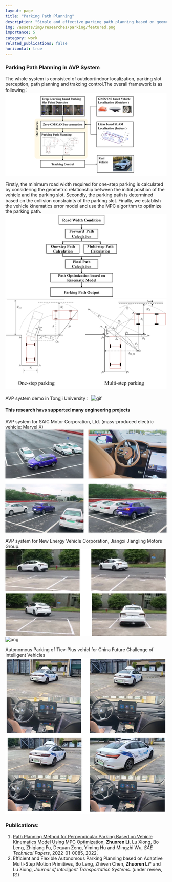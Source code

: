 ```yaml
---
layout: page
title: "Parking Path Planning"
description: "Simple and effective parking path planning based on geometric curve and MPC optimization. (Feb 2021 - Aug 2021)"
img: /assets/img/researches/parking/featured.png
importance: 5
category: work
related_publications: false
horizontal: true
---
```



### **Parking Path Planning in AVP System**
<!-- Collaborating student: *Guizhe Jin, 1st-year Gruaduated Student*. -->

<!-- ### **Motivation**
When DRL directly control the vehicle's motion:
- The output commands are easy to change continuously whent DRL agent directly generates the control command.
- The control commands generated in real-time are prone to sudden changes in dynamically changing environments due to the lack of long-term motion planning. -->

The whole system is consisted of outdoor/indoor localization, parking slot perception, path planning and trakcing control.The overall framework is as following：
![png](/assets/img/researches/parking/featured.png)

Firstly, the minimum road width required for one-step parking is calculated by considering the geometric relationship between the initial position of the vehicle and the parking slot. Secondly, the parking path is determined based on the collision constraints of the parking slot. Finally, we establish the vehicle kinematics error model and use the MPC algorithm to optimize the parking path.
![png](/assets/img/researches/parking/allalg.png)
![png](/assets/img/researches/parking/alg.png)

AVP system demo in Tongji University：
![gif](/assets/img/researches/parking/avpdemogif.gif)

#### **This research havs supported many engineering projects**

AVP system for SAIC Motor Corporation, Ltd. (mass-produced electric vehicle: Marvel X)
![png](/assets/img/researches/parking/marvelx.png)

AVP system for New Energy Vehicle Corporation, Jiangxi Jiangling Motors Group.
![gif](/assets/img/researches/parking/jianglinproj.png)
![png](/assets/img/researches/parking/avptestgif.gif)

Autonomous Parking of Tiev-Plus vehicl for China Future Challenge of Intelligent Vehicles 
![png](/assets/img/researches/parking/realtest.png)


### **Publications:**
1. [Path Planning Method for Perpendicular Parking Based on Vehicle Kinematics Model Using MPC Optimization](https://saemobilus.sae.org/papers/path-planning-method-perpendicular-parking-based-vehicle-kinematics-model-using-mpc-optimization-2022-01-0085), **Zhuoren Li**, Lu Xiong, Bo Leng, Zhiqiang Fu, Dequan Zeng, Yiming Hu and Mingzhi Wu, *SAE Technical Papers*, 2022-01-0085, 2022.
2. Efficient and Flexible Autonomous Parking Planning based on Adaptive Multi-Step Motion Primitives, Bo Leng, Zhiwen Chen, **Zhuoren Li\*** and Lu Xiong, *Journal of Intelligent Transportation Systems*. (under review, R1)
